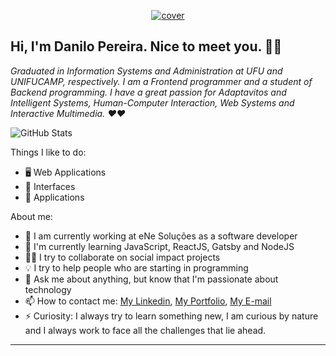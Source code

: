 <p align="center">
  <a href="https://dev-danilo.netlify.app/">
    <img src="https://i.ibb.co/F0jv80D/cover.png" alt="cover" title="Danilo Pereira" border="0">
  </a>
</p>

## Hi, I'm Danilo Pereira. Nice to meet you. 👋🏻

*Graduated in Information Systems and Administration at UFU and UNIFUCAMP, respectively. I am a Frontend programmer and a student of Backend programming. I have a great passion for Adaptavitos and Intelligent Systems, Human-Computer Interaction, Web Systems and Interactive Multimedia. ❤️❤️*

![GitHub Stats](https://github-readme-stats.anuraghazra1.vercel.app/api?username=dev-danilo&show_icons=true&hide_border=true)

Things I like to do:

- 🖥 Web Applications
- 🎨 Interfaces
- 📱 Applications

About me:

- 🔭 I am currently working at eNe Soluções as a software developer
- 🌱 I'm currently learning JavaScript, ReactJS, Gatsby and NodeJS
- ✊🏻 I try to collaborate on social impact projects
- 💡 I try to help people who are starting in programming
- 💬 Ask me about anything, but know that I'm passionate about technology
- 📫 How to contact me: [My Linkedin](https://www.linkedin.com/in/danilopx), [My Portfolio](https://dev-danilo.netlify.app/), [My E-mail](devdanilopereira@gmail.com)
- ⚡ Curiosity: I always try to learn something new, I am curious by nature and I always work to face all the challenges that lie ahead.

---